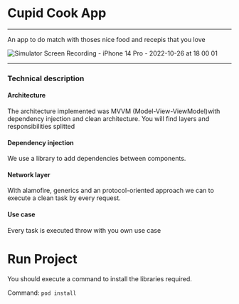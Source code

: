 # Cupid Cook App

---
An app to do match with thoses nice food and recepis that you love

![Simulator Screen Recording - iPhone 14 Pro - 2022-10-26 at 18 00 01](https://user-images.githubusercontent.com/36254816/198139721-c507c4ce-8bcc-4c2c-ba9d-6668698eadc8.gif)


----
### Technical description
#### Architecture
The architecture implemented was MVVM (Model-View-ViewModel)with dependency injection and clean architecture. You will find layers and responsibilities splitted

#### Dependency injection
 We use a library to add dependencies between components.

 #### Network layer
 With alamofire, generics and an protocol-oriented approach we can to execute a clean task by every request.

 #### Use case
 Every task is executed throw with you own use case

# Run Project
You should execute a command to install the libraries required. 

Command: ```pod install```
